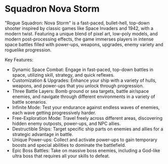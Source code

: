 # Squadron Nova Storm
"Rogue Squadron: Nova Storm" is a fast-paced, bullet-hell, top-down shooter inspired by classic games like Space Invaders and 1942, with a modern twist. Featuring a unique blend of pixel art, low-poly models, and modern post-processing effects, the game immerses players in intense space battles filled with power-ups, weapons, upgrades, enemy variety and roguelike progression.

Key Features:
- Dynamic Space Combat: Engage in fast-paced, top-down battles in space, utilizing skill, strategy, and quick reflexes.
- Customization & Upgrades: Enhance your ship with a variety of hulls, weapons, and power-ups that you unlock through progression.
- Three Battle Layers: Bomb ground or sea targets, battle air/space enemies, and navigate through different environments in a variety of battle scenarios.
- Infinite Mode: Test your endurance against endless waves of enemies, each wave getting progressively harder.
- Free-Exploration Mode: Travel freely across different areas, discovering hidden enemy outposts, power-ups, and NPC allies.
- Destructible Ships: Target specific ship parts on enemies and allies for a strategic advantage in battle.
- Unique Power-ups: Collect and activate power-ups to gain temporary boosts and special abilities to dominate the battlefield.
- Epic Boss Battles: Take on massive boss enemies, including a God-like ultra boss that requires all your skills to defeat.
